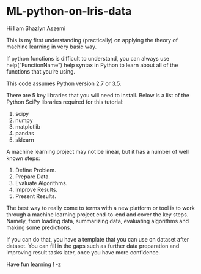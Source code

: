 # ML-python-on-Iris-data
Hi I am Shazlyn Aszemi 

This is my first understanding (practically) on applying the theory of machine learning in very basic way.

If python functions is difficult to understand, you can always use help(“FunctionName”) help syntax in Python to learn about all of the functions that you’re using.

This code assumes Python version 2.7 or 3.5.

There are 5 key libraries that you will need to install. Below is a list of the Python SciPy libraries required for this tutorial:

1. scipy
2. numpy
3. matplotlib
4. pandas
5. sklearn

A machine learning project may not be linear, but it has a number of well known steps:

1. Define Problem.
2. Prepare Data.
3. Evaluate Algorithms.
4. Improve Results.
5. Present Results.

The best way to really come to terms with a new platform or tool is to work through a machine learning project end-to-end and cover the key steps. Namely, from loading data, summarizing data, evaluating algorithms and making some predictions.

If you can do that, you have a template that you can use on dataset after dataset. You can fill in the gaps such as further data preparation and improving result tasks later, once you have more confidence.

Have fun learning ! -z
